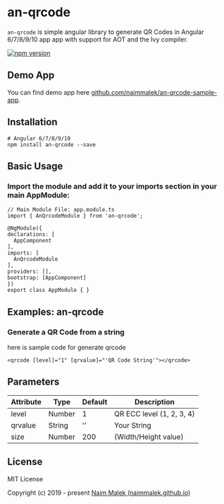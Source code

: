 # an-qrcode
`an-qrcode` is simple angular library to generate QR Codes in Angular 6/7/8/9/10 app app with support for AOT and the Ivy compiler.

[![npm version](https://badge.fury.io/js/an-qrcode.svg)](https://badge.fury.io/js/an-qrcode)

## Demo App

You can find demo app here 
[github.com/naimmalek/an-qrcode-sample-app](https://naimmalek.github.io/an-qrcode-sample-app/).

## Installation

```
# Angular 6/7/8/9/10
npm install an-qrcode --save
```

## Basic Usage

### Import the module and add it to your imports section in your main AppModule:

```
// Main Module File: app.module.ts
import { AnQrcodeModule } from 'an-qrcode';

@NgModule({
declarations: [
  AppComponent
],
imports: [
  AnQrcodeModule
],
providers: [],
bootstrap: [AppComponent]
})
export class AppModule { }
```

## Examples: an-qrcode

### Generate a QR Code from a string

here is sample code for generate qrcode

```
<qrcode [level]="1" [qrvalue]="'QR Code String'"></qrcode>
```


## Parameters

| Attribute        | Type           | Default | Description  |
| ------------- |-------------| -----|------------|
| level | Number | 1    | QR ECC level (1, 2, 3, 4) |
| qrvalue      | String | '' | Your String |
| size      | Number | 200     | (Width/Height value) |


## License
MIT License

Copyright (c) 2019 - present [Naim Malek (naimmalek.github.io)](https://naimmalek.github.io/)